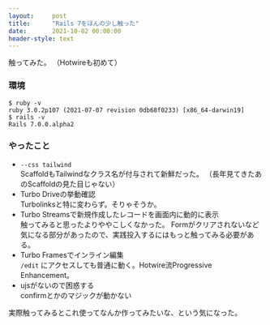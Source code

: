 ```yaml
---
layout:     post
title:      "Rails 7をほんの少し触った"
date:       2021-10-02 00:00:00
header-style: text
---
```

触ってみた。
（Hotwireも初めて）

### 環境

```
$ ruby -v
ruby 3.0.2p107 (2021-07-07 revision 0db68f0233) [x86_64-darwin19]
$ rails -v
Rails 7.0.0.alpha2
```

### やったこと

- `--css tailwind`  
  ScaffoldもTailwindなクラス名が付与されて新鮮だった。
  （長年見てきたあのScaffoldの見た目じゃない）
- Turbo Driveの挙動確認  
  Turbolinksと特に変わらず。そりゃそうか。
- Turbo Streamsで新規作成したレコードを画面内に動的に表示  
  触ってみると思ったよりややこしくなかった。
  Formがクリアされないなど気になる部分があったので、実践投入するにはもっと触ってみる必要がある。
- Turbo Framesでインライン編集  
  `/edit` にアクセスしても普通に動く。Hotwire流Progressive Enhancement。
- ujsがないので困惑する  
  confirmとかのマジックが動かない

実際触ってみるとこれ使ってなんか作ってみたいな、という気になった。
